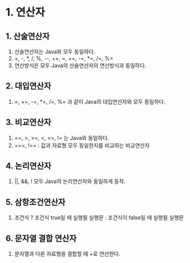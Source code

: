 # 1. 연산자
## 1. 산술연산자
1. 산술연산자는 Java와 모두 동일하다.
2. +, -, *, /, %, --, ++, =, +=, -=, *=, /=, %=
3. 연산방식은 모두 Java의 산술연산자의 연산방식과 동일하다.


## 2. 대입연산자
1. =, +=, -=, *=, /=, %= 과 같이 Java의 대입연산자와 모두 동일하다.

## 3. 비교연산자
1. ==, >, >=, <, <=, != 는 Java와 동일하다.
2. ===, !== : 값과 자료형 모두 동일한지를 비교하는 비교연산자


## 4. 논리연산자
1. ||, &&, ! 모두 Java의 논리연산자와 동일하게 동작.


## 5. 삼항조건연산자
1. 조건식 ? 조건식 true일 때 실행될 실행문 : 조건식이 false일 때 실행될 실행문



## 6. 문자열 결합 연산자
1. 문자열과 다른 자료형을 결합할 때 +로 연산한다.